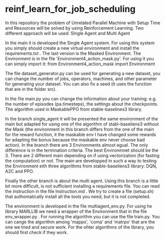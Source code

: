 # reinf_learn_for_job_scheduling
In this repository the problem of Unrelated Parallel Machine with Setup Time and Resources will be solved by using Reinforcement Learning. Two different approach will be used: SIngle Agent and Multi Agent

In the main it is developed the Single Agent system. 
For using this system you simply should create a new virtual environment and install the requirements.txt .
The last version is the Masked Environment.
The Environment is in the file 'Environment4_action_mask.py'. For using it you can simply import it: 
from Environment4_action_mask import Environment

The file dataset_generator.py can be used for generating a new dataset, you can change the number of jobs, operators, machines, and other parameter for generating your dataset. You can also fix a seed (it uses the function that are in the folder src).

In the file main.py you can change the information about your training: e.g. the number of episodes (pa.timesteps), the settings about the checkpoints.
The algorithm used in MaskablePPO from stable-baselines3 library.


In the branch single_agent it will be presented the same environment of the main but adapted for using one of the algorithm of stabl-baseliens3 without the Mask (the environment in this branch differs from the one of the main for the reward function, it the maskable env I have changed some rewards for adapting the bonus because the maskable env never choose bad action).
In the branch there are 3 Environments almost egual. The only difference is in the termination criteria. The best Environmnet should be the 3.
There are 2 different main depending on if using vectorization (for fasting the computation) or not. The main are developped in such a way to testing the Environment eith three algorithms from stable-baseliens3 library: DQN, A2C and PPO.

Finally the other branch is about the multi agent.
Using this branch is a little bit more difficult, is not sufficient installing a requirements file. You can read the instruction in the file Instruction.md . We try to create a file (setup.sh) that authomatically install all the tools you need, but it is not completed. 

The environment is developed in the file multiagent_env.py. For using he library MARLLIB we need a wrapper of the Environment that in the file env_wrapper.py . 
For running the algorithm you can use the file train.py.  You can cange the algorithm among 'mappo', 'coma' and 'matrpo' that are the one we tried and secure work. For the ohter algorithms of the library, you should first check if they work. 
